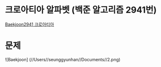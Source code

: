 # 크로아티아 알파벳 (백준 알고리즘 2941번)

[Baekjoon2941 크로아티아](https://www.acmicpc.net/problem/2941, "Baekjoon2941 link")

# 문제 

![Baekjoon] (//Users//seunggyunhan//Documents//2.png)